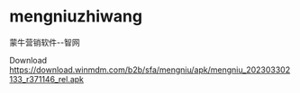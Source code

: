 # mengniuzhiwang
蒙牛营销软件--智网

Download
https://download.winmdm.com/b2b/sfa/mengniu/apk/mengniu_202303302133_r371146_rel.apk
